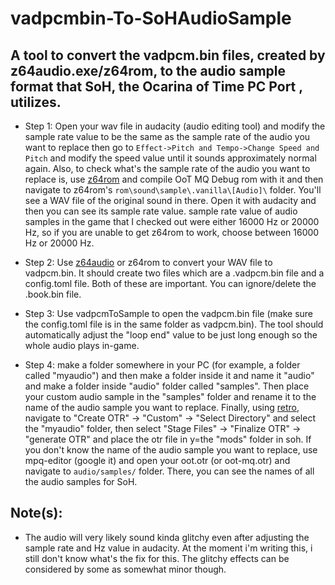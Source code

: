 # vadpcmbin-To-SoHAudioSample
## A tool to convert the vadpcm.bin files, created by z64audio.exe/z64rom, to the audio sample format that SoH, the Ocarina of Time PC Port , utilizes.

* Step 1: Open your wav file in audacity (audio editing tool) and modify the sample rate value to be the same as the sample rate of the audio you want to replace then go to `Effect->Pitch and Tempo->Change Speed and Pitch` and modify the speed value until it sounds approximately normal again. Also, to check what's the sample rate of the audio you want to replace is, use [z64rom](https://github.com/z64tools/z64rom) and compile OoT MQ Debug rom with it and then navigate to z64rom's `rom\sound\sample\.vanilla\[Audio]\` folder. You'll see a WAV file of the original sound in there. Open it with audacity and then you can see its sample rate value. sample rate value of audio samples in the game that I checked out were either 16000 Hz or 20000 Hz, so if you are unable to get z64rom to work, choose between 16000 Hz or 20000 Hz.

* Step 2: Use [z64audio](https://github.com/z64tools/z64audio/releases/tag/2.2.0) or z64rom to convert your WAV file to vadpcm.bin. It should create two files which are a .vadpcm.bin file and a config.toml file. Both of these are important. You can ignore/delete the .book.bin file.

* Step 3: Use vadpcmToSample to open the vadpcm.bin file (make sure the config.toml file is in the same folder as vadpcm.bin). The tool should automatically adjust the "loop end" value to be just long enough so the whole audio plays in-game.

* Step 4: make a folder somewhere in your PC (for example, a folder called "myaudio") and then make a folder inside it and name it "audio" and make a folder inside "audio" folder called "samples". Then place your custom audio sample in the "samples" folder and rename it to the name of the audio sample you want to replace. Finally, using [retro](https://github.com/HarbourMasters64/retro), navigate to "Create OTR" -> "Custom" -> "Select Directory" and select the "myaudio" folder, then select "Stage Files" -> "Finalize OTR" -> "generate OTR" and place the otr file in y=the "mods" folder in soh. If you don't know the name of the audio sample you want to replace, use mpq-editor (google it) and open your oot.otr (or oot-mq.otr) and navigate to `audio/samples/` folder. There, you can see the names of all the audio samples for SoH.

## Note(s):
* The audio will very likely sound kinda glitchy even after adjusting the sample rate and Hz value in audacity. At the moment i'm writing this, i still don't know what's the fix for this. The glitchy effects can be considered by some as somewhat minor though.
